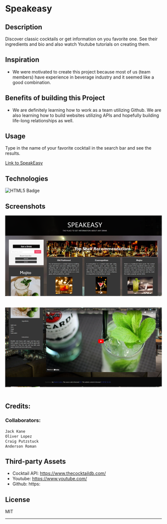 # Speakeasy

## Description

Discover classic cocktails or get information on you favorite one. See their ingredients and bio and also watch Youtube tutorials on creating them.

## Inspiration

- We were motivated to create this project because most of us (team members) have experience in beverage industry and it seemed like a good combination. 

## Benefits of building this Project

- We are definitely learning how to work as a team utilizing Github. We are also learning how to build websites utilizing APIs and hopefully building life-long relationships as well.

## Usage

Type in the name of your favorite cocktail in the search bar and see the results.

[Link to SpeakEasy](https://jkanvision.github.io/The-SpeakEasy-Project/)

## Technologies 

![HTML5 Badge](https://img.shields.io/badge/HTML5-E34F26?style=for-the-badge&logo=html5&logoColor=white)

## Screenshots

![Password Generator Webpage Screenshot](./assets/Images/Speakeasy-Screenshot-1.png)
&nbsp;\
&nbsp;\
![Password Generator Webpage Screenshot](./assets/Images/Speakeasy-Screenshot-2.png)
&nbsp;



## Credits:

### Collaborators:
    Jack Kane
    Oliver Lopez
    Craig Putzstuck
    Anderson Roman

## Third-party Assets

- Cocktail API: https://www.thecocktaildb.com/
- Youtube:  https://www.youtube.com/
- Github: https:

## License

MIT

---
